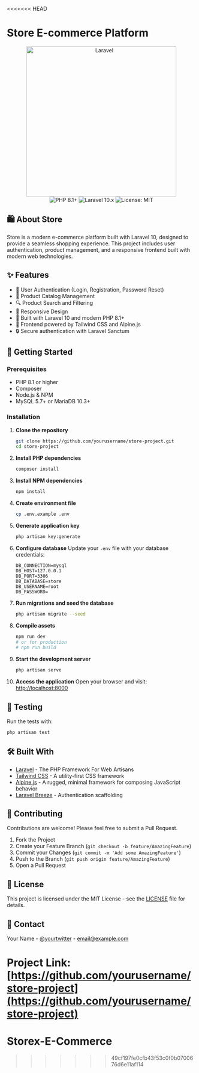 <<<<<<< HEAD
# Store E-commerce Platform

<p align="center">
  <a href="https://laravel.com" target="_blank">
    <img src="https://raw.githubusercontent.com/laravel/art/master/logo-lockup/5%20SVG/2%20CMYK/1%20Full%20Color/laravel-logolockup-cmyk-red.svg" width="400" alt="Laravel">
  </a>
  <br>
  <img src="https://img.shields.io/badge/PHP-8.1+-777BB4?style=flat&logo=php&logoColor=white" alt="PHP 8.1+">
  <img src="https://img.shields.io/badge/Laravel-10.x-FF2D20?style=flat&logo=laravel&logoColor=white" alt="Laravel 10.x">
  <img src="https://img.shields.io/badge/License-MIT-blue.svg" alt="License: MIT">
</p>

## 🛍️ About Store

Store is a modern e-commerce platform built with Laravel 10, designed to provide a seamless shopping experience. This project includes user authentication, product management, and a responsive frontend built with modern web technologies.

## ✨ Features

- 🔐 User Authentication (Login, Registration, Password Reset)
- 🛒 Product Catalog Management
- 🔍 Product Search and Filtering
- 📱 Responsive Design
- 🚀 Built with Laravel 10 and modern PHP 8.1+
- 🎨 Frontend powered by Tailwind CSS and Alpine.js
- 🔒 Secure authentication with Laravel Sanctum

## 🚀 Getting Started

### Prerequisites

- PHP 8.1 or higher
- Composer
- Node.js & NPM
- MySQL 5.7+ or MariaDB 10.3+

### Installation

1. **Clone the repository**
   ```bash
   git clone https://github.com/yourusername/store-project.git
   cd store-project
   ```

2. **Install PHP dependencies**
   ```bash
   composer install
   ```

3. **Install NPM dependencies**
   ```bash
   npm install
   ```

4. **Create environment file**
   ```bash
   cp .env.example .env
   ```

5. **Generate application key**
   ```bash
   php artisan key:generate
   ```

6. **Configure database**
   Update your `.env` file with your database credentials:
   ```
   DB_CONNECTION=mysql
   DB_HOST=127.0.0.1
   DB_PORT=3306
   DB_DATABASE=store
   DB_USERNAME=root
   DB_PASSWORD=
   ```

7. **Run migrations and seed the database**
   ```bash
   php artisan migrate --seed
   ```

8. **Compile assets**
   ```bash
   npm run dev
   # or for production
   # npm run build
   ```

9. **Start the development server**
   ```bash
   php artisan serve
   ```

10. **Access the application**
    Open your browser and visit: [http://localhost:8000](http://localhost:8000)

## 🧪 Testing

Run the tests with:

```bash
php artisan test
```

## 🛠️ Built With

- [Laravel](https://laravel.com) - The PHP Framework For Web Artisans
- [Tailwind CSS](https://tailwindcss.com) - A utility-first CSS framework
- [Alpine.js](https://alpinejs.dev) - A rugged, minimal framework for composing JavaScript behavior
- [Laravel Breeze](https://laravel.com/docs/starter-kits) - Authentication scaffolding

## 🤝 Contributing

Contributions are welcome! Please feel free to submit a Pull Request.

1. Fork the Project
2. Create your Feature Branch (`git checkout -b feature/AmazingFeature`)
3. Commit your Changes (`git commit -m 'Add some AmazingFeature'`)
4. Push to the Branch (`git push origin feature/AmazingFeature`)
5. Open a Pull Request

## 📝 License

This project is licensed under the MIT License - see the [LICENSE](LICENSE) file for details.

## 📧 Contact

Your Name - [@yourtwitter](https://twitter.com/yourtwitter) - email@example.com

Project Link: [https://github.com/yourusername/store-project](https://github.com/yourusername/store-project)
=======
# Storex-E-Commerce
>>>>>>> 49cf197fe0cfb43f53c0f0b0700676d6e11af114
